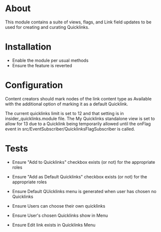 # About

This module contains a suite of views, flags, and Link field updates to be used for creating and curating Quicklinks.

# Installation

- Enable the module per usual methods
- Ensure the feature is reverted

# Configuration

Content creators should mark nodes of the link content type as Available with the additional option of marking it as a default Quicklink.

The current quicklinks limit is set to 12 and that setting is in insider_quicklinks.module file.
The My Quicklinks standalone view is set to allow for 13 due to a Quicklink being temporarily allowed until the onFlag event in src/EventSubscriber/QuicklinksFlagSubscriber is called.

# Tests

- Ensure "Add to Quicklinks" checkbox exists (or not) for the appropriate roles

- Ensure "Add as Default Quicklinks" checkbox exists (or not) for the appropriate roles

- Ensure Default QUicklinks menu is generated when user has chosen no Quicklinks

- Ensure Users can choose their own quicklinks

- Ensure User's chosen Quicklinks show in Menu

- Ensure Edit link exists in Quicklinks Menu
